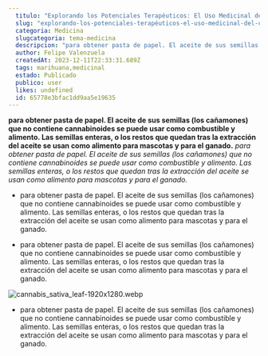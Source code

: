 ```yaml
---
  titulo: "Explorando los Potenciales Terapéuticos: El Uso Medicinal del Cannabis sativa"
  slug: "explorando-los-potenciales-terapéuticos-el-uso-medicinal-del-cannabis-sativa"
  categoria: Medicina
  slugcategoria: tema-medicina
  descripcion: "para obtener pasta de papel. El aceite de sus semillas (los cañamones) que no contiene cannabinoides se puede usar como combustible y alimento. Las semillas enteras, o los restos que quedan tras la "
  author: Felipe Valenzuela
  createdAt: 2023-12-11T22:33:31.689Z
  tags: marihuana,medicinal
  estado: Publicado
  publico: user
  likes: undefined
  id: 65778e3bfac1dd9aa5e19635
---
```

**para obtener pasta de papel. El aceite de sus semillas (los cañamones) que no contiene cannabinoides se puede usar como combustible y alimento. Las semillas enteras, o los restos que quedan tras la extracción del aceite se usan como alimento para mascotas y para el ganado.**
_para obtener pasta de papel. El aceite de sus semillas (los cañamones) que no contiene cannabinoides se puede usar como combustible y alimento. Las semillas enteras, o los restos que quedan tras la extracción del aceite se usan como alimento para mascotas y para el ganado._

* para obtener pasta de papel. El aceite de sus semillas (los cañamones) que no contiene cannabinoides se puede usar como combustible y alimento. Las semillas enteras, o los restos que quedan tras la extracción del aceite se usan como alimento para mascotas y para el ganado.

* para obtener pasta de papel. El aceite de sus semillas (los cañamones) que no contiene cannabinoides se puede usar como combustible y alimento. Las semillas enteras, o los restos que quedan tras la extracción del aceite se usan como alimento para mascotas y para el ganado.
<img class="w-full my-10 rounded-lg" src="https://pdf-formularios.s3.sa-east-1.amazonaws.com/1702334088898-65778e3bfac1dd9aa5e19635.png" alt="cannabis_sativa_leaf-1920x1280.webp">

* para obtener pasta de papel. El aceite de sus semillas (los cañamones) que no contiene cannabinoides se puede usar como combustible y alimento. Las semillas enteras, o los restos que quedan tras la extracción del aceite se usan como alimento para mascotas y para el ganado.

    